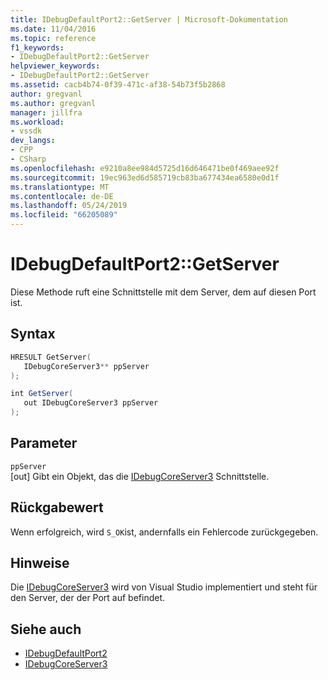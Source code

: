```yaml
---
title: IDebugDefaultPort2::GetServer | Microsoft-Dokumentation
ms.date: 11/04/2016
ms.topic: reference
f1_keywords:
- IDebugDefaultPort2::GetServer
helpviewer_keywords:
- IDebugDefaultPort2::GetServer
ms.assetid: cacb4b74-0f39-471c-af38-54b73f5b2868
author: gregvanl
ms.author: gregvanl
manager: jillfra
ms.workload:
- vssdk
dev_langs:
- CPP
- CSharp
ms.openlocfilehash: e9210a8ee984d5725d16d646471be0f469aee92f
ms.sourcegitcommit: 19ec963ed6d585719cb83ba677434ea6580e0d1f
ms.translationtype: MT
ms.contentlocale: de-DE
ms.lasthandoff: 05/24/2019
ms.locfileid: "66205089"
---
```

# <a name="idebugdefaultport2getserver"></a>IDebugDefaultPort2::GetServer
Diese Methode ruft eine Schnittstelle mit dem Server, dem auf diesen Port ist.

## <a name="syntax"></a>Syntax

```cpp
HRESULT GetServer(
   IDebugCoreServer3** ppServer
);
```

```csharp
int GetServer(
   out IDebugCoreServer3 ppServer
);
```

## <a name="parameters"></a>Parameter
`ppServer`\
[out] Gibt ein Objekt, das die [IDebugCoreServer3](../../../extensibility/debugger/reference/idebugcoreserver3.md) Schnittstelle.

## <a name="return-value"></a>Rückgabewert
 Wenn erfolgreich, wird `S_OK`ist, andernfalls ein Fehlercode zurückgegeben.

## <a name="remarks"></a>Hinweise
 Die [IDebugCoreServer3](../../../extensibility/debugger/reference/idebugcoreserver3.md) wird von Visual Studio implementiert und steht für den Server, der der Port auf befindet.

## <a name="see-also"></a>Siehe auch
- [IDebugDefaultPort2](../../../extensibility/debugger/reference/idebugdefaultport2.md)
- [IDebugCoreServer3](../../../extensibility/debugger/reference/idebugcoreserver3.md)